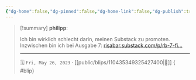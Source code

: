 ```yaml
---
{"dg-home":false,"dg-pinned":false,"dg-home-link":false,"dg-publish":true,"tags":["dgblip"],"disabled rules":["yaml-title","yaml-title-alias","file-name-heading"],"title":"philipp on mastodon @ 2023-05-26","created-date":"2023-05-26T14:01:40","id":110435349325427400,"updated-date":"2025-05-02T08:50:43","dg-path":"blips/110435349325427400.md","permalink":"/blips/110435349325427400/","dgPassFrontmatter":true}
---
```


> [!summary] **philipp**:
>
> Ich bin wirklich schlecht darin, meinen Substack zu promoten. Inzwischen bin ich bei Ausgabe 7: [risabar.substack.com/p/rb-7-fi…](https://risabar.substack.com/p/rb-7-finde-junge-willige-offiziere)
> - - -
>
> 🗓️ `Fri, May 26, 2023` · [[public/blips/110435349325427400\|🔗]]
{ #blip}

